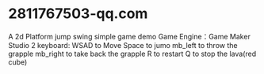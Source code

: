 # 2811767503-qq.com
A 2d Platform jump swing simple game demo
Game Engine：Game Maker Studio 2
     keyboard: 
     WSAD to Move
     Space to jumo
     mb_left to throw the grapple
     mb_right to take back the grapple
     R to restart
     Q to stop the lava(red cube)
